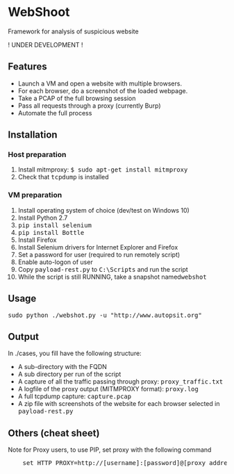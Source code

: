 # WebShoot
Framework for analysis of suspicious website

! UNDER DEVELOPMENT !

## Features

* Launch a VM and open a website with multiple browsers.
* For each browser, do a screenshot of the loaded webpage.
* Take a PCAP of the full browsing session
* Pass all requests through a proxy (currently Burp)
* Automate the full process

## Installation

### Host preparation
1. Install mitmproxy: <tt>$ sudo apt-get install mitmproxy</tt>
2. Check that <tt>tcpdump</tt> is installed

### VM preparation

1. Install operating system of choice (dev/test on Windows 10)
1. Install Python 2.7
1. <tt>pip install selenium</tt>
1. <tt>pip install Bottle</tt>
1. Install Firefox
1. Install Selenium drivers for Internet Explorer and Firefox
1. Set a password for user (required to run remotely script)
1. Enable auto-logon of user
1. Copy <tt>payload-rest.py</tt> to <tt>C:\Scripts</tt> and run the script
1. While the script is still RUNNING, take a snapshot named<tt>webshot</tt>

## Usage

<pre>
sudo python ./webshot.py -u "http://www.autopsit.org"
</pre>


## Output

In ./cases, you fill have the following structure:
* A sub-directory with the FQDN
 * A sub directory per run of the script
  * A capture of all the traffic passing through proxy: <tt>proxy_traffic.txt</tt>
   * A logfile of the proxy output (MITMPROXY format): <tt>proxy.log</tt>
   * A full tcpdump capture: <tt>capture.pcap</tt>
   * A zip file with screenshots of the website for each browser selected in <tt>payload-rest.py</tt>


## Others (cheat sheet)

Note for Proxy users, to use PIP, set proxy with the following command
<pre>
	set HTTP_PROXY=http://[username]:[password]@[proxy address]:[port]
</pre>

